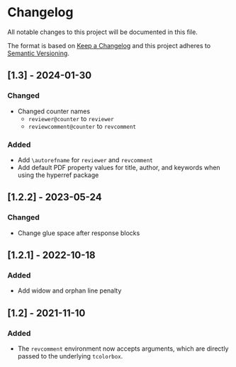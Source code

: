 # Changelog
All notable changes to this project will be documented in this file.

The format is based on [Keep a Changelog](http://keepachangelog.com/en/1.0.0/)
and this project adheres to [Semantic Versioning](http://semver.org/spec/v2.0.0.html).


## [1.3] - 2024-01-30
### Changed
- Changed counter names
  - `reviewer@counter` to `reviewer`
  - `reviewcomment@counter` to `revcomment`

### Added
- Add `\autorefname` for `reviewer` and `revcomment`
- Add default PDF property values for title, author, and keywords when using
  the hyperref package

## [1.2.2] - 2023-05-24
### Changed
- Change glue space after response blocks

## [1.2.1] - 2022-10-18
### Added
- Add widow and orphan line penalty

## [1.2] - 2021-11-10
### Added
- The `revcomment` environment now accepts arguments, which are directly passed
  to the underlying `tcolorbox`.
